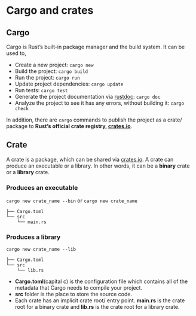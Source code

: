 # Cargo and crates

## Cargo

Cargo is Rust’s built-in package manager and the build system. It can be used to,

- Create a new project: `cargo new`
- Build the project: `cargo build`
- Run the project: `cargo run`
- Update project dependencies:  `cargo update`
- Run tests: `cargo test`
- Generate the project documentation via [rustdoc](https://doc.rust-lang.org/stable/rustdoc/):  `cargo doc`
- Analyze the project to see it has any errors, without building it: `cargo check`

In addition, there are `cargo` commands to publish the project as a crate/ package to **Rust’s official crate registry, [crates.io](https://crates.io/)**.

## Crate

A crate is a package, which can be shared via [crates.io](https://crates.io/). A crate can produce an executable or a library. In other words, it can be a **binary** crate or a **library** crate.

### Produces an executable

`cargo new crate_name --bin` or `cargo new crate_name`

```
├── Cargo.toml
└── src
    └── main.rs
```

### Produces a library

`cargo new crate_name --lib`

```
├── Cargo.toml
└── src
    └── lib.rs
```

- **Cargo.toml**(capital c) is the configuration file which contains all of the metadata that Cargo needs to compile your project.
- **src** folder is the place to store the source code.
- Each crate has an implicit crate root/ entry point. **main.rs** is the crate root for a binary crate and **lib.rs** is the crate root for a library crate.
